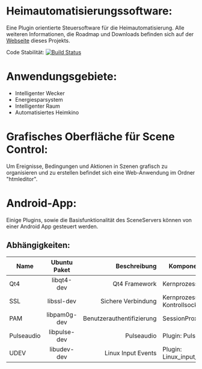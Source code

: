Heimautomatisierungssoftware:
=============================
Eine Plugin orientierte Steuersoftware für die Heimautomatisierung. Alle weiteren Informationen, die Roadmap
und Downloads befinden sich auf der [Webseite](http://davidgraeff.github.com/scenecontrol)  dieses Projekts.

Code Stabilität: [![Build Status](https://travis-ci.org/davidgraeff/scenecontrol.png?branch=master)](https://travis-ci.org/davidgraeff/scenecontrol)

Anwendungsgebiete:
==================
* Intelligenter Wecker
* Energiesparsystem
* Intelligenter Raum
* Automatisiertes Heimkino

Grafisches Oberfläche für Scene Control:
========================================
Um Ereignisse, Bedingungen und Aktionen in Szenen grafisch zu organisieren und zu erstellen befindet
sich eine Web-Anwendung im Ordner "htmleditor".

Android-App:
============
Einige Plugins, sowie die Basisfunktionalität des SceneServers können von einer
Android App gesteuert werden.

Abhängigkeiten:
---------------
| Name        | Ubuntu Paket           | Beschreibung  | Komponenten
| ------------- |:-------------:| -----:| -----|
| Qt4      | libqt4-dev | Qt4 Framework | Kernprozess
| SSL      | libssl-dev | Sichere Verbindung | Kernprozess, Kontrollsocket
| PAM      | libpam0g-dev      |   Benutzerauthentifizierung | SessionProxy
| Pulseaudio | libpulse-dev      |    Pulseaudio | Plugin: Pulseaudio
| UDEV | libudev-dev      |    Linux Input Events | Plugin: Linux_input_events
